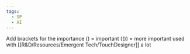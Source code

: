 ```yaml
---
tags:
  - SP
  - AI
---
```

Add brackets for the importance 
	() = important
	(()) = more important
used with [[R&D/Resources/Emergent Tech/TouchDesigner]] a lot